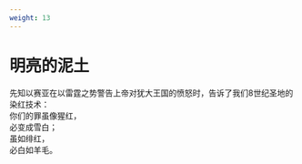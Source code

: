 ```yaml
---
weight: 13
---
```


# 明亮的泥土

先知以赛亚在以雷霆之势警告上帝对犹大王国的愤怒时，告诉了我们8世纪圣地的染红技术：  
你们的罪虽像猩红，  
必变成雪白；  
虽如绯红，  
必白如羊毛。